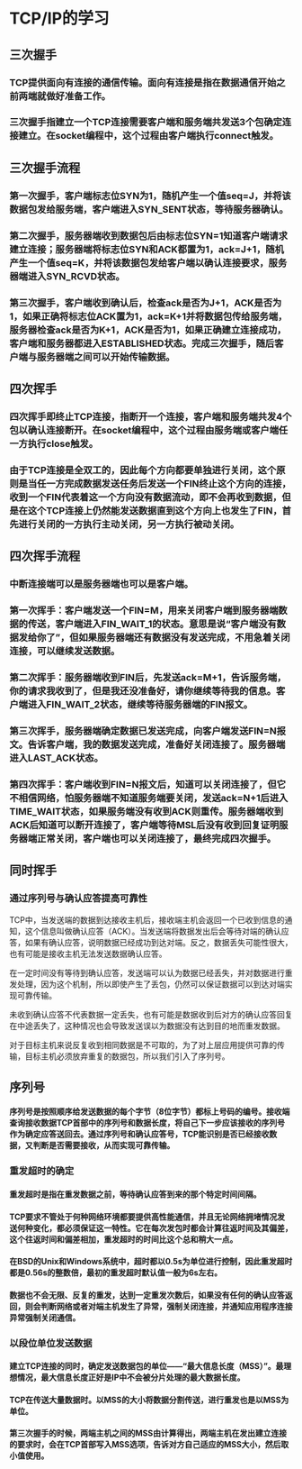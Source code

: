 # TCP/IP的学习 #
## **三次握手** ##
### TCP提供面向有连接的通信传输。面向有连接是指在数据通信开始之前两端就做好准备工作。 ###
### 三次握手指建立一个TCP连接需要客户端和服务端共发送3个包确定连接建立。在socket编程中，这个过程由客户端执行connect触发。 ###

## 三次握手流程 ##
### 第一次握手，客户端标志位SYN为1，随机产生一个值seq=J，并将该数据包发给服务端，客户端进入SYN_SENT状态，等待服务器确认。 ###
### 第二次握手，服务器端收到数据包后由标志位SYN=1知道客户端请求建立连接；服务器端将标志位SYN和ACK都置为1，ack=J+1，随机产生一个值seq=K，并将该数据包发给客户端以确认连接要求，服务器端进入SYN_RCVD状态。 ###
### 第三次握手，客户端收到确认后，检查ack是否为J+1，ACK是否为1，如果正确将标志位ACK置为1，ack=K+1并将数据包传给服务端，服务器检查ack是否为K+1，ACK是否为1，如果正确建立连接成功，客户端和服务器都进入ESTABLISHED状态。完成三次握手，随后客户端与服务器端之间可以开始传输数据。 ###

## **四次挥手** ##
### 四次挥手即终止TCP连接，指断开一个连接，客户端和服务端共发4个包以确认连接断开。在socket编程中，这个过程由服务端或客户端任一方执行close触发。 ###
### 由于TCP连接是全双工的，因此每个方向都要单独进行关闭，这个原则是当任一方完成数据发送任务后发送一个FIN终止这个方向的连接，收到一个FIN代表着这一个方向没有数据流动，即不会再收到数据，但是在这个TCP连接上仍然能发送数据直到这个方向上也发生了FIN，首先进行关闭的一方执行主动关闭，另一方执行被动关闭。 ###

## 四次挥手流程 ##
### 中断连接端可以是服务器端也可以是客户端。 ###
### 第一次挥手：客户端发送一个FIN=M，用来关闭客户端到服务器端数据的传送，客户端进入FIN_WAIT_1的状态。意思是说“客户端没有数据发给你了”，但如果服务器端还有数据没有发送完成，不用急着关闭连接，可以继续发送数据。 ###
### 第二次挥手：服务器端收到FIN后，先发送ack=M+1，告诉服务端，你的请求我收到了，但是我还没准备好，请你继续等待我的信息。客户端进入FIN_WAIT_2状态，继续等待服务器端的FIN报文。 ###
### 第三次挥手，服务器端确定数据已发送完成，向客户端发送FIN=N报文。告诉客户端，我的数据发送完成，准备好关闭连接了。服务器端进入LAST_ACK状态。 ###
### 第四次挥手：客户端收到FIN=N报文后，知道可以关闭连接了，但它不相信网络，怕服务器端不知道服务端要关闭，发送ack=N+1后进入TIME_WAIT状态，如果服务端没有收到ACK则重传。服务器端收到ACK后知道可以断开连接了，客户端等待MSL后没有收到回复证明服务器端正常关闭，客户端也可以关闭连接了，最终完成四次握手。 ###

## 同时挥手 ##
### 通过序列号与确认应答提高可靠性 ###
TCP中，当发送端的数据到达接收主机后，接收端主机会返回一个已收到信息的通知，这个信息叫做确认应答（ACK）。当发送端将数据发出后会等待对端的确认应答，如果有确认应答，说明数据已经成功到达对端。反之，数据丢失可能性很大，也有可能是接收主机无法发送数据确认应答。

在一定时间没有等待到确认应答，发送端可以认为数据已经丢失，并对数据进行重发处理，因为这个机制，所以即使产生了丢包，仍然可以保证数据可以到达对端实现可靠传输。

未收到确认应答不代表数据一定丢失，也有可能是数据收到后对方的确认应答回复在中途丢失了，这种情况也会导致发送误以为数据没有达到目的地而重发数据。

对于目标主机来说反复收到相同数据是不可取的，为了对上层应用提供可靠的传输，目标主机必须放弃重复的数据包，所以我们引入了序列号。


## 序列号 ##
#### 序列号是按照顺序给发送数据的每个字节（8位字节）都标上号码的编号。接收端查询接收数据TCP首部中的序列号和数据长度，将自己下一步应该接收的序列号作为确定应答送回去。通过序列号和确认应答号，TCP能识别是否已经接收数据，又判断是否需要接收，从而实现可靠传输。 ####


### 重发超时的确定 ###
#### 重发超时是指在重发数据之前，等待确认应答到来的那个特定时间间隔。 ####

#### TCP要求不管处于何种网络环境都要提供高性能通信，并且无论网络拥堵情况发送何种变化，都必须保证这一特性。它在每次发包时都会计算往返时间及其偏差，这个往返时间和偏差相加，重发超时的时间比这个总和稍大一点。 ####

#### 在BSD的Unix和Windows系统中，超时都以0.5s为单位进行控制，因此重发超时都是0.56s的整数倍，最初的重发超时默认值一般为6s左右。 ####

#### 数据也不会无限、反复的重发，达到一定重发次数后，如果没有任何的确认应答返回，则会判断网络或者对端主机发生了异常，强制关闭连接，并通知应用程序连接异常强制关闭通信。 ####

### 以段位单位发送数据 ###

#### 建立TCP连接的同时，确定发送数据包的单位——“最大信息长度（MSS）”。最理想情况，最大信息长度正好是IP中不会被分片处理的最大数据长度。 ####

#### TCP在传送大量数据时。以MSS的大小将数据分割传送，进行重发也是以MSS为单位。 ####

#### 第三次握手的时候，两端主机之间的MSS由计算得出，两端主机在发出建立连接的要求时，会在TCP首部写入MSS选项，告诉对方自己适应的MSS大小，然后取小值使用。 ####

